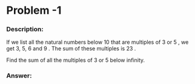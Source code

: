 # Problem -1
### Description:
If we list all the natural numbers below 10
 that are multiples of 3
 or 5
, we get 3, 5, 6
 and 9
. The sum of these multiples is 23
.

Find the sum of all the multiples of 3
 or 5
 below infinity.

### Answer:
```

```